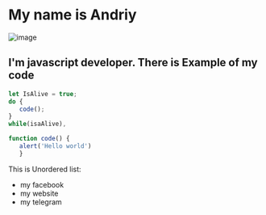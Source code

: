 # My name is Andriy
![image](https://i.pinimg.com/control2/736x/93/7b/fd/937bfd6837e91cb0f8c542484bcc902f.jpg)
## I'm javascript developer. There is Example of my code
```javascript
let IsAlive = true;
do {
   code();
}
while(isaAlive),

function code() {
   alert('Hello world')
   }
```
This is Unordered list:
* my facebook
* my website
* my telegram
